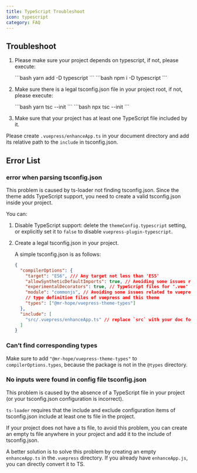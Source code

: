 ```yaml
---
title: TypeScript Troubleshoot
icon: typescript
category: FAQ
---
```


## Troubleshoot

1. Please make sure your project depends on typescript, if not, please execute:

   <CodeGroup>
   <CodeGroupItem title="yarn">
   ```bash
   yarn add -D typescript
   ```
   </CodeGroupItem>

   <CodeGroupItem title="npm">
   ```bash
   npm i -D typescript
   ```
   </CodeGroupItem>
   </CodeGroup>

1. Make sure there is a legal tsconfig.json file in your project root, if not, please execute:

   <CodeGroup>
   <CodeGroupItem title="yarn">
   ```bash
   yarn tsc --init
   ```
   </CodeGroupItem>

   <CodeGroupItem title="npm">
   ```bash
   npx tsc --init
   ```
   </CodeGroupItem>
   </CodeGroup>

1. Make sure that your project has at least one TypeScript file included by it.

Please create `.vuepress/enhanceApp.ts` in your document directory and add its relative path to the `include` in tsconfig.json.

## Error List

### error when parsing tsconfig.json

This problem is caused by ts-loader not finding tsconfig.json. Since the theme adds TypeScript support, you need to create a valid tsconfig.json inside your project.

You can:

1. Disable TypeScript support: delete the `themeConfig.typescript` setting, or explicitly set it to `false` to disable `vuepress-plugin-typescript`.

1. Create a legal tsconfig.json in your project.

   A simple tsconfig.json is as follows:

   ```json
   {
     "compilerOptions": {
       "target": "ES6", /// Any target not less than 'ES5'
       "allowSyntheticDefaultImports": true, // Avoiding some issues related to vuepress-types
       "experimentalDecorators": true, // TypeScript files for '.vue' needs this option
       "module": "commonjs", // Avoiding some issues related to vuepress-types
       // type definition files of vuepress and this theme
       "types": ["@mr-hope/vuepress-theme-types"]
     },
     "include": [
       "src/.vuepress/enhanceApp.ts" // replace `src` with your doc folder
     ]
   }
   ```

### Can’t find corresponding types

Make sure to add `"@mr-hope/vuepress-theme-types"` to `compilerOptions.types`, because the package is not in the `@types` directory.

### No inputs were found in config file tsconfig.json

This problem is caused by the absence of a TypeScript file in your project (or your tsconfig.json configuration is incorrect).

`ts-loader` requires that the include and exclude configuration items of tsconfig.json include at least one ts file in the project.

If your project does not have a ts file, to avoid this problem, you can create an empty ts file anywhere in your project and add it to the include of tsconfig.json.

A better solution is to solve this problem by creating an empty `enhanceApp.ts` in the`.vuepress` directory. If you already have `enhanceApp.js`, you can directly convert it to TS.
